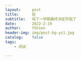 ```yaml
---
layout:     post
title:      启
subtitle:   咕了一学期最终决定开始了
date:       2022-2-19
author:     YShion
header-img: img/post-bg-ys1.jpg
catalog:    false
tags:
    - 闲谈

---
```


